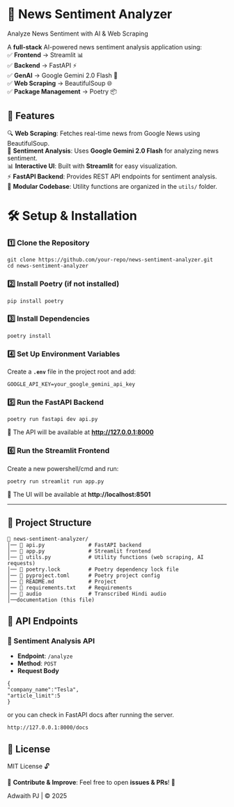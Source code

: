 # 📰 News Sentiment Analyzer

Analyze News Sentiment with AI & Web Scraping

A **full-stack** AI-powered news sentiment analysis application using:  
✅ **Frontend** → Streamlit 📊  
✅ **Backend** → FastAPI ⚡  
✅ **GenAI** → Google Gemini 2.0 Flash 🤖  
✅ **Web Scraping** → BeautifulSoup 🌐  
✅ **Package Management** → Poetry 📦

## **📌 Features**

🔍 **Web Scraping**: Fetches real-time news from Google News using BeautifulSoup.  
💬 **Sentiment Analysis**: Uses **Google Gemini 2.0 Flash** for analyzing news sentiment.  
📊 **Interactive UI**: Built with **Streamlit** for easy visualization.  
⚡ **FastAPI Backend**: Provides REST API endpoints for sentiment analysis.  
🔧 **Modular Codebase**: Utility functions are organized in the `utils/` folder.

# 🛠️ Setup & Installation

### **1️⃣ Clone the Repository**

```
git clone https://github.com/your-repo/news-sentiment-analyzer.git
cd news-sentiment-analyzer
```

### **2️⃣ Install Poetry (if not installed)**

```
pip install poetry

```

### **3️⃣ Install Dependencies**

```
poetry install
```

### **4️⃣ Set Up Environment Variables**

Create a **`.env`** file in the project root and add:

```
GOOGLE_API_KEY=your_google_gemini_api_key
```

### **5️⃣ Run the FastAPI Backend**

```
poetry run fastapi dev api.py
```

📍 The API will be available at **http://127.0.0.1:8000**

### **6️⃣ Run the Streamlit Frontend**

Create a new powershell/cmd and run:

```
poetry run streamlit run app.py
```

📍 The UI will be available at **http://localhost:8501**

---

## **📁 Project Structure**

```
📂 news-sentiment-analyzer/
│── 📄 api.py              # FastAPI backend
│── 📄 app.py              # Streamlit frontend
│── 📄 utils.py            # Utility functions (web scraping, AI requests)
│── 📜 poetry.lock         # Poetry dependency lock file
│── 📜 pyproject.toml      # Poetry project config
│── 📜 README.md           # Project
│── 📜 requirements.txt    # Requirements
│── 📂 audio               # Transcribed Hindi audio
│──documentation (this file)

```

## **🚀 API Endpoints**

### **🔹 Sentiment Analysis API**

-   **Endpoint**: `/analyze`
-   **Method**: `POST`
-   **Request Body**

```
{
"company_name":"Tesla",
"article_limit":5
}
```

or you can check in FastAPI docs after running the server.

```
http://127.0.0.1:8000/docs
```

## **📜 License**

MIT License 🔓

🎯 **Contribute & Improve**: Feel free to open **issues & PRs**! 🚀

Adwaith PJ | ©️ 2025
